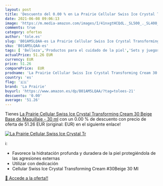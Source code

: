 ```yaml
---
layout: post
title: 'Descuento del 0.00 % en La Prairie Cellular Swiss Ice Crystal Tr'
date: 2021-06-08 09:06:13
image: 'https://m.media-amazon.com/images/I/41nxgtHCQdL._SL500_._SL400_.jpg'
comments: true
category: ofertas
author: 'tole.es'
slug: 'B01AM5LQAA-es La Prairie Cellular Swiss Ice Crystal Transforming Cream...'
sku: 'B01AM5LQAA-es'
tags: [ 'Belleza','Productos para el cuidado de la piel','Sets y juegos para el cuidado de la piel','la prairie','maquillaje', ]
actualPrice: 51.26 EUR
currency: EUR
price: 51.26
comparePrice:  EUR
prodname: 'La Prairie Cellular Swiss Ice Crystal Transforming Cream 30 Beige Base de Maquillaje - 30 ml'
country: 'es'
flag: '🇪🇸'
brand: 'La Prairie'
buyurl: 'https://www.amazon.es/dp/B01AM5LQAA/?tag=tolees-21'
descuento: '0.00'
average: '51.26'
---
```


Tienes [La Prairie Cellular Swiss Ice Crystal Transforming Cream 30 Beige Base de Maquillaje - 30 ml](https://www.amazon.es/dp/B01AM5LQAA/?tag=tolees-21) con un 0.00 % de descuento con precio de oferta de 51.26 EUR (original:  EUR) en el siguiente enlace!

[![La Prairie Cellular Swiss Ice Crystal Tr](https://m.media-amazon.com/images/I/41nxgtHCQdL._SL500_._SL400_.jpg)](https://www.amazon.es/dp/B01AM5LQAA/?tag=tolees-21)

ℹ️:

- Favorece la hidratación profunda y duradera de la piel protegiéndola de las agresiones externas
- Utilizar con dedicación
- Cellular Swiss Ice Crystal Transforming Cream #30Beige 30 Ml

[🛒 Accede a la oferta!!](https://www.amazon.es/dp/B01AM5LQAA/?tag=tolees-21)
